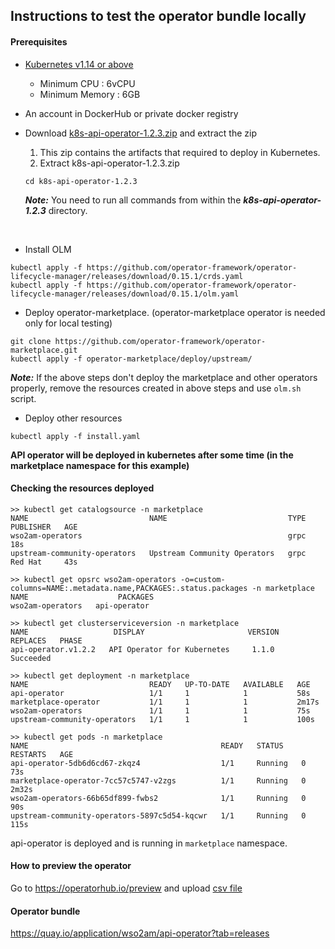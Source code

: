 ## Instructions to test the operator bundle locally

#### Prerequisites

- [Kubernetes v1.14 or above](https://Kubernetes.io/docs/setup/) <br>

    - Minimum CPU : 6vCPU
    - Minimum Memory : 6GB

- An account in DockerHub or private docker registry

- Download [k8s-api-operator-1.2.3.zip](https://github.com/wso2/k8s-api-operator/releases/download/v1.2.2/k8s-api-operator-1.2.3.zip) and extract the zip

    1. This zip contains the artifacts that required to deploy in Kubernetes.
    2. Extract k8s-api-operator-1.2.3.zip
    
    ```
    cd k8s-api-operator-1.2.3
    ```
 
    **_Note:_** You need to run all commands from within the ***k8s-api-operator-1.2.3*** directory.

<br />

- Install OLM
```shell script
kubectl apply -f https://github.com/operator-framework/operator-lifecycle-manager/releases/download/0.15.1/crds.yaml
kubectl apply -f https://github.com/operator-framework/operator-lifecycle-manager/releases/download/0.15.1/olm.yaml
```

- Deploy operator-marketplace. (operator-marketplace operator is needed only for local testing)
```shell script
git clone https://github.com/operator-framework/operator-marketplace.git
kubectl apply -f operator-marketplace/deploy/upstream/
```

**_Note:_** If the above steps don't deploy the marketplace and other operators properly, remove the resources created 
in above steps and use `olm.sh` script.

- Deploy other resources
```shell script
kubectl apply -f install.yaml 
```

**API operator will be deployed in kubernetes after some time (in the marketplace namespace for this example)**

#### Checking the resources deployed

```shell script
>> kubectl get catalogsource -n marketplace
NAME                           NAME                           TYPE   PUBLISHER   AGE
wso2am-operators                                              grpc               18s
upstream-community-operators   Upstream Community Operators   grpc   Red Hat     43s
 
>> kubectl get opsrc wso2am-operators -o=custom-columns=NAME:.metadata.name,PACKAGES:.status.packages -n marketplace
NAME                    PACKAGES
wso2am-operators   api-operator
 
>> kubectl get clusterserviceversion -n marketplace
NAME                   DISPLAY                       VERSION   REPLACES   PHASE
api-operator.v1.2.2   API Operator for Kubernetes     1.1.0              Succeeded

>> kubectl get deployment -n marketplace
NAME                           READY   UP-TO-DATE   AVAILABLE   AGE
api-operator                   1/1     1            1           58s
marketplace-operator           1/1     1            1           2m17s
wso2am-operators               1/1     1            1           75s
upstream-community-operators   1/1     1            1           100s

>> kubectl get pods -n marketplace
NAME                                           READY   STATUS    RESTARTS   AGE
api-operator-5db6d6cd67-zkqz4                  1/1     Running   0          73s
marketplace-operator-7cc57c5747-v2zgs          1/1     Running   0          2m32s
wso2am-operators-66b65df899-fwbs2              1/1     Running   0          90s
upstream-community-operators-5897c5d54-kqcwr   1/1     Running   0          115s

```
api-operator is deployed and is running in `marketplace` namespace.

#### How to preview the operator

Go to  https://operatorhub.io/preview and upload [csv file](api-operator/1.2.0/api-operator.v1.2.0.clusterserviceversion.yaml)

#### Operator bundle

https://quay.io/application/wso2am/api-operator?tab=releases
